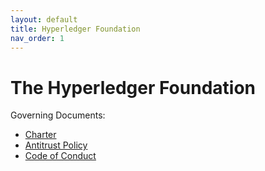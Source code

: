 ```yaml
---
layout: default
title: Hyperledger Foundation
nav_order: 1
---
```

[//]: # (SPDX-License-Identifier: CC-BY-4.0)

# The Hyperledger Foundation

Governing Documents:

* [Charter](/charter.md)
* [Antitrust Policy](/antitrust.md)
* [Code of Conduct](/code-of-conduct.md)

